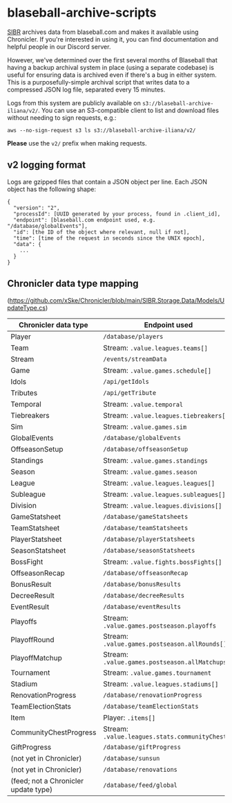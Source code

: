 # blaseball-archive-scripts

[SIBR](https://sibr.dev) archives data from blaseball.com and makes it available using Chronicler. If you're interested in using it, you can find documentation and helpful people in our Discord server.

However, we've determined over the first several months of Blaseball that having a backup archival system in place (using a separate codebase) is useful for ensuring data is archived even if there's a bug in either system. This is a purposefully-simple archival script that writes data to a compressed JSON log file, separated every 15 minutes.

Logs from this system are publicly available on `s3://blaseball-archive-iliana/v2/`. You can use an S3-compatible client to list and download files without needing to sign requests, e.g.:

```
aws --no-sign-request s3 ls s3://blaseball-archive-iliana/v2/
```

**Please** use the `v2/` prefix when making requests.

## v2 logging format

Logs are gzipped files that contain a JSON object per line. Each JSON object has the following shape:

```
{
  "version": "2",
  "processId": [UUID generated by your process, found in .client_id],
  "endpoint": [blaseball.com endpoint used, e.g. "/database/globalEvents"],
  "id": [the ID of the object where relevant, null if not],
  "time": [time of the request in seconds since the UNIX epoch],
  "data": {
    ...
  }
}
```

## Chronicler data type mapping

(https://github.com/xSke/Chronicler/blob/main/SIBR.Storage.Data/Models/UpdateType.cs)

| Chronicler data type | Endpoint used |
| -------------------- | ------------- |
| Player | `/database/players` |
| Team | Stream: `.value.leagues.teams[]` |
| Stream | `/events/streamData` |
| Game | Stream: `.value.games.schedule[]` |
| Idols | `/api/getIdols` |
| Tributes | `/api/getTribute` |
| Temporal | Stream: `.value.temporal` |
| Tiebreakers | Stream: `.value.leagues.tiebreakers[]` |
| Sim | Stream: `.value.games.sim` |
| GlobalEvents | `/database/globalEvents` |
| OffseasonSetup | `/database/offseasonSetup` |
| Standings | Stream: `.value.games.standings` |
| Season | Stream: `.value.games.season` |
| League | Stream: `.value.leagues.leagues[]` |
| Subleague | Stream: `.value.leagues.subleagues[]` |
| Division | Stream: `.value.leagues.divisions[]` |
| GameStatsheet | `/database/gameStatsheets` |
| TeamStatsheet | `/database/teamStatsheets` |
| PlayerStatsheet | `/database/playerStatsheets` |
| SeasonStatsheet | `/database/seasonStatsheets` |
| BossFight | Stream: `.value.fights.bossFights[]` |
| OffseasonRecap | `/database/offseasonRecap` |
| BonusResult | `/database/bonusResults` |
| DecreeResult | `/database/decreeResults` |
| EventResult | `/database/eventResults` |
| Playoffs | Stream: `.value.games.postseason.playoffs` |
| PlayoffRound | Stream: `.value.games.postseason.allRounds[]` |
| PlayoffMatchup | Stream: `.value.games.postseason.allMatchups[]` |
| Tournament | Stream: `.value.games.tournament` |
| Stadium | Stream: `.value.leagues.stadiums[]` |
| RenovationProgress | `/database/renovationProgress` |
| TeamElectionStats | `/database/teamElectionStats` |
| Item | Player: `.items[]` |
| CommunityChestProgress | Stream: `.value.leagues.stats.communityChest` |
| GiftProgress | `/database/giftProgress` |
| (not yet in Chronicler) | `/database/sunsun` |
| (not yet in Chronicler) | `/database/renovations` |
| (feed; not a Chronicler update type) | `/database/feed/global` |
